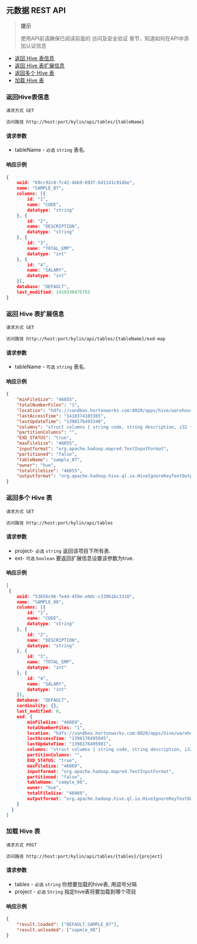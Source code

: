 ## 元数据 REST API
> **提示**
>
> 使用API前请确保已阅读前面的 访问及安全验证 章节，知道如何在API中添加认证信息
>


* [返回 Hive 表信息](#get-hive-table)
* [返回 Hive 表扩展信息](#get-hive-table-extend-info)
* [返回多个 Hive 表](#get-hive-tables)
* [加载 Hive 表](#load-hive-tables)

### 返回Hive表信息
`请求方式 GET`

`访问路径 http://host:port/kylin/api/tables/{tableName}`

#### 请求参数
* tableName - `必选` `string` 表名.

#### 响应示例
```json
{
    uuid: "69cc92c0-fc42-4bb9-893f-bd1141c91dbe",
    name: "SAMPLE_07",
    columns: [{
        id: "1",
        name: "CODE",
        datatype: "string"
    }, {
        id: "2",
        name: "DESCRIPTION",
        datatype: "string"
    }, {
        id: "3",
        name: "TOTAL_EMP",
        datatype: "int"
    }, {
        id: "4",
        name: "SALARY",
        datatype: "int"
    }],
    database: "DEFAULT",
    last_modified: 1419330476755
}
```

### 返回 Hive 表扩展信息
`请求方式 GET`

`访问路径 http://host:port/kylin/api/tables/{tableName}/exd-map`

#### 请求参数
* tableName - `可选` `string` 表名.

#### 响应示例
```json
{
    "minFileSize": "46055",
    "totalNumberFiles": "1",
    "location": "hdfs://sandbox.hortonworks.com:8020/apps/hive/warehouse/sample_07",
    "lastAccessTime": "1418374103365",
    "lastUpdateTime": "1398176493340",
    "columns": "struct columns { string code, string description, i32 total_emp, i32 salary}",
    "partitionColumns": "",
    "EXD_STATUS": "true",
    "maxFileSize": "46055",
    "inputformat": "org.apache.hadoop.mapred.TextInputFormat",
    "partitioned": "false",
    "tableName": "sample_07",
    "owner": "hue",
    "totalFileSize": "46055",
    "outputformat": "org.apache.hadoop.hive.ql.io.HiveIgnoreKeyTextOutputFormat"
}
```

### 返回多个 Hive 表
`请求方式 GET`

`访问路径 http://host:port/kylin/api/tables`

#### 请求参数
* project- `必选` `string` 返回该项目下所有表.
* ext- `可选` `boolean`  要返回扩展信息设置该参数为true.

#### 响应示例
```json
[
 {
    uuid: "53856c96-fe4d-459e-a9dc-c339b1bc3310",
    name: "SAMPLE_08",
    columns: [{
        id: "1",
        name: "CODE",
        datatype: "string"
    }, {
        id: "2",
        name: "DESCRIPTION",
        datatype: "string"
    }, {
        id: "3",
        name: "TOTAL_EMP",
        datatype: "int"
    }, {
        id: "4",
        name: "SALARY",
        datatype: "int"
    }],
    database: "DEFAULT",
    cardinality: {},
    last_modified: 0,
    exd: {
        minFileSize: "46069",
        totalNumberFiles: "1",
        location: "hdfs://sandbox.hortonworks.com:8020/apps/hive/warehouse/sample_08",
        lastAccessTime: "1398176495945",
        lastUpdateTime: "1398176495981",
        columns: "struct columns { string code, string description, i32 total_emp, i32 salary}",
        partitionColumns: "",
        EXD_STATUS: "true",
        maxFileSize: "46069",
        inputformat: "org.apache.hadoop.mapred.TextInputFormat",
        partitioned: "false",
        tableName: "sample_08",
        owner: "hue",
        totalFileSize: "46069",
        outputformat: "org.apache.hadoop.hive.ql.io.HiveIgnoreKeyTextOutputFormat"
    }
  }
]
```

### 加载 Hive 表
`请求方式 POST`

`访问路径 http://host:port/kylin/api/tables/{tables}/{project}`

#### 请求参数
* tables - `必选` `string` 你想要加载的hive表, 用逗号分隔
* project - `必选` `String`  指定hive表将要加载到哪个项目

#### 响应示例
```json
{
    "result.loaded": ["DEFAULT.SAMPLE_07"],
    "result.unloaded": ["sapmle_08"]
}
```